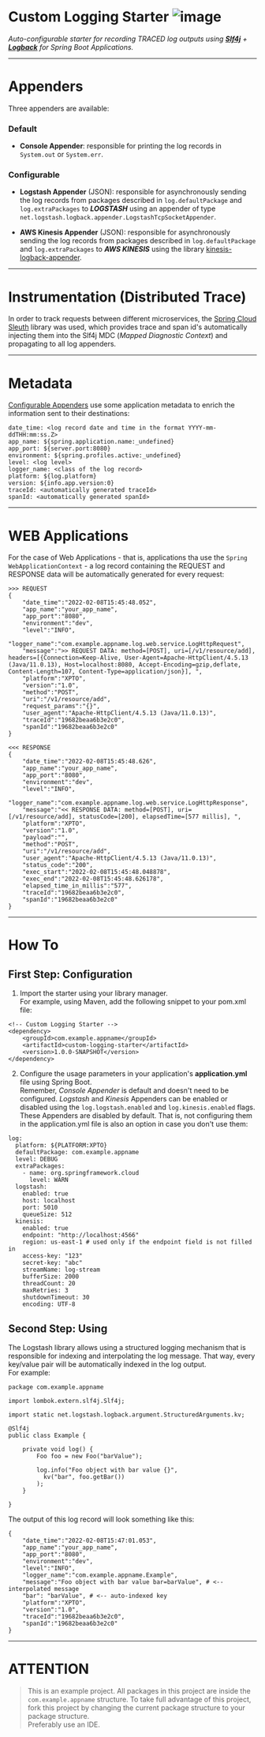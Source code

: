 # Custom Logging Starter  ![image](https://img.shields.io/badge/Java-ED8B00?style=for-the-badge&logo=java&logoColor=white)
  
_Auto-configurable starter for recording TRACED log outputs using **[Slf4j](https://www.slf4j.org)** + **[Logback](https://logback.qos.ch)** for Spring Boot Applications._

---

# Appenders

Three appenders are available:

### Default

* __Console Appender__: responsible for printing the log records in ```System.out``` or ```System.err```.

### Configurable

* __Logstash Appender__ (JSON): responsible for asynchronously sending the log records from packages described
  in ```log.defaultPackage``` and ```log.extraPackages``` to **_LOGSTASH_** using an appender of
  type ```net.logstash.logback.appender.LogstashTcpSocketAppender```.


* __AWS Kinesis Appender__ (JSON): responsible for asynchronously sending the log records from packages described
  in ```log.defaultPackage``` and ```log.extraPackages``` to **_AWS KINESIS_** using the
  library [kinesis-logback-appender](https://github.com/hyp3rventures/kinesis-logback-appender).

---

# Instrumentation (Distributed Trace)  

In order to track requests between different microservices,
the [Spring Cloud Sleuth](https://spring.io/projects/spring-cloud-sleuth) library was used, which provides trace and
span id's automatically injecting them into the Slf4j MDC
(_Mapped Diagnostic Context_) and propagating to all log appenders.
  
---

# Metadata

[Configurable Appenders](#Configurable) use some application metadata to enrich the information sent to their
destinations:

```
date_time: <log record date and time in the format YYYY-mm-ddTHH:mm:ss.Z>
app_name: ${spring.application.name:_undefined}
app_port: ${server.port:8080}
environment: ${spring.profiles.active:_undefined}
level: <log level>
logger_name: <class of the log record>
platform: ${log.platform}
version: ${info.app.version:0}
traceId: <automatically generated traceId>
spanId: <automatically generated spanId>
```

---

# WEB Applications

For the case of Web Applications - that is, applications tha use the ```Spring WebApplicationContext``` - a log record
containing the REQUEST and RESPONSE data will be automatically generated for every request:

```
>>> REQUEST
{
    "date_time":"2022-02-08T15:45:48.052",
    "app_name":"your_app_name",
    "app_port":"8080",
    "environment":"dev",
    "level":"INFO",
    "logger_name":"com.example.appname.log.web.service.LogHttpRequest",
    "message":">> REQUEST DATA: method=[POST], uri=[/v1/resource/add], headers=[{Connection=Keep-Alive, User-Agent=Apache-HttpClient/4.5.13 (Java/11.0.13), Host=localhost:8080, Accept-Encoding=gzip,deflate, Content-Length=107, Content-Type=application/json}], ",
    "platform":"XPTO",
    "version":"1.0",
    "method":"POST",
    "uri":"/v1/resource/add",
    "request_params":"{}",
    "user_agent":"Apache-HttpClient/4.5.13 (Java/11.0.13)",
    "traceId":"19682beaa6b3e2c0",
    "spanId":"19682beaa6b3e2c0"
}
```

```
<<< RESPONSE
{
    "date_time":"2022-02-08T15:45:48.626",
    "app_name":"your_app_name",
    "app_port":"8080",
    "environment":"dev",
    "level":"INFO",
    "logger_name":"com.example.appname.log.web.service.LogHttpResponse",
    "message":"<< RESPONSE DATA: method=[POST], uri=[/v1/resource/add], statusCode=[200], elapsedTime=[577 millis], ",
    "platform":"XPTO",
    "version":"1.0",
    "payload":"",
    "method":"POST",
    "uri":"/v1/resource/add",
    "user_agent":"Apache-HttpClient/4.5.13 (Java/11.0.13)",
    "status_code":"200",
    "exec_start":"2022-02-08T15:45:48.048878",
    "exec_end":"2022-02-08T15:45:48.626178",
    "elapsed_time_in_millis":"577",
    "traceId":"19682beaa6b3e2c0",
    "spanId":"19682beaa6b3e2c0"
}
```

---

# How To

## First Step: Configuration

1. Import the starter using your library manager.  
   For example, using Maven, add the following snippet to your pom.xml file:

```
<!-- Custom Logging Starter -->
<dependency>
    <groupId>com.example.appname</groupId>
    <artifactId>custom-logging-starter</artifactId>
    <version>1.0.0-SNAPSHOT</version>
</dependency>
```

2. Configure the usage parameters in your application's __application.yml__ file using Spring Boot.  
   Remember, _Console Appender_ is default and doesn't need to be configured. _Logstash_ and _Kinesis_ Appenders can be
   enabled or disabled using the ```log.logstash.enabled``` and ```log.kinesis.enabled``` flags.  
   These Appenders are disabled by default. That is, not configuring them in the application.yml file is also an option
   in case you don't use them:

```
log:
  platform: ${PLATFORM:XPTO}
  defaultPackage: com.example.appname
  level: DEBUG
  extraPackages:
    - name: org.springframework.cloud
      level: WARN
  logstash:
    enabled: true
    host: localhost
    port: 5010
    queueSize: 512
  kinesis:
    enabled: true
    endpoint: "http://localhost:4566"
    region: us-east-1 # used only if the endpoint field is not filled in
    access-key: "123"
    secret-key: "abc"
    streamName: log-stream
    bufferSize: 2000
    threadCount: 20
    maxRetries: 3
    shutdownTimeout: 30
    encoding: UTF-8
```

## Second Step: Using

The Logstash library allows using a structured logging mechanism that is responsible for indexing and interpolating the
log message. That way, every key/value pair will be automatically indexed in the log output.  
For example:

```
package com.example.appname

import lombok.extern.slf4j.Slf4j;

import static net.logstash.logback.argument.StructuredArguments.kv;

@Slf4j
public class Example {

    private void log() {
        Foo foo = new Foo("barValue");
        
        log.info("Foo object with bar value {}", 
          kv("bar", foo.getBar())
        );
    }

}

```

The output of this log record will look something like this:

```
{
    "date_time":"2022-02-08T15:47:01.053",
    "app_name":"your_app_name",
    "app_port":"8080",
    "environment":"dev",
    "level":"INFO",
    "logger_name":"com.example.appname.Example",
    "message":"Foo object with bar value bar=barValue", # <-- interpolated message
    "bar": "barValue", # <-- auto-indexed key
    "platform":"XPTO",
    "version":"1.0",
    "traceId":"19682beaa6b3e2c0",
    "spanId":"19682beaa6b3e2c0"
}
```

---

# ATTENTION

> This is an example project. All packages in this project are inside the ```com.example.appname``` structure. To take
> full advantage of this project, fork this project by changing the current package structure to your package
> structure.  
> Preferably use an IDE.


